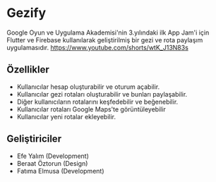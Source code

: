 # Gezify
Google Oyun ve Uygulama Akademisi'nin 3.yılındaki ilk App Jam'i için Flutter ve Firebase kullanılarak geliştirilmiş bir gezi ve rota paylaşım uygulamasıdır.
https://www.youtube.com/shorts/wtK_J13N83s
## Özellikler

- Kullanıcılar hesap oluşturabilir ve oturum açabilir.
- Kullanıcılar gezi rotaları oluşturabilir ve bunları paylaşabilir.
- Diğer kullanıcıların rotalarını keşfedebilir ve beğenebilir.
- Kullanıcılar rotaları Google Maps'te görüntüleyebilir
- Kullanıcılar yeni rotalar ekleyebilir.

## Geliştiriciler
- Efe Yalım (Development)
- Beraat Öztorun (Design)
- Fatıma Elmusa (Development)
